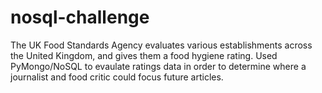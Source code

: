 # nosql-challenge
The UK Food Standards Agency evaluates various establishments across the United Kingdom, and gives them a food hygiene rating. Used PyMongo/NoSQL to evaulate ratings data in order to determine where a journalist and food critic could focus future articles. 

